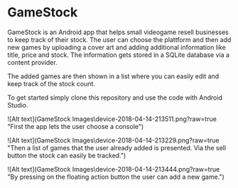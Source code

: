 # GameStock

GameStock is an Android app that helps small videogame resell businesses to keep track
of their stock. The user can choose the plattform and then add new games by uploading
a cover art and adding additional information like title, price and stock. The information
gets stored in a SQLite database via a content provider.

The added games are then shown in a list where you can easily edit and keep track of the stock count.

To get started simply clone this repository and use the code with Android Studio.


![Alt text](GameStock Images\device-2018-04-14-213511.png?raw=true "First the app lets the user choose a console")

![Alt text](GameStock Images\device-2018-04-14-213229.png?raw=true "Then a list of games that the user already added is presented. Via the sell button the stock can easily be tracked.")

![Alt text](GameStock Images\device-2018-04-14-213444.png?raw=true "By pressing on the floating action button the user can add a new game.")
